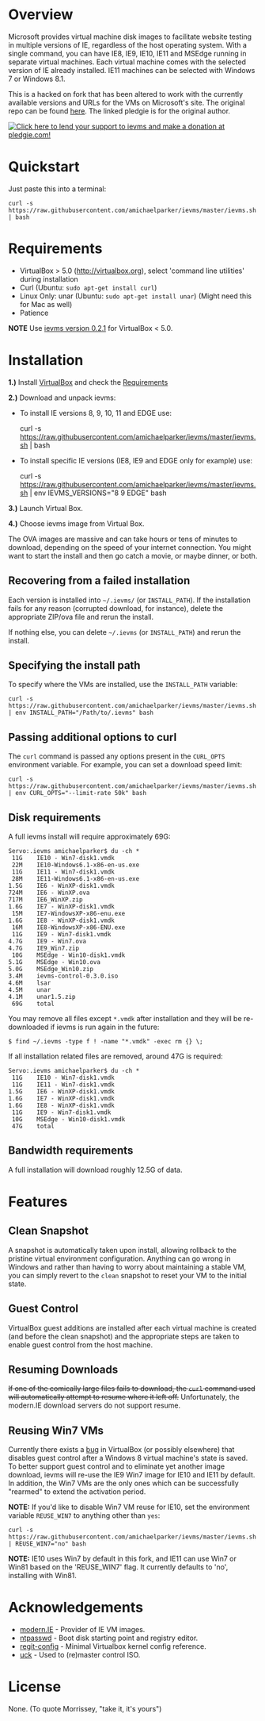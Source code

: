 Overview
========

Microsoft provides virtual machine disk images to facilitate website testing 
in multiple versions of IE, regardless of the host operating system. 
With a single command, you can have IE8, IE9, IE10, IE11 and MSEdge running 
in separate virtual machines. Each virtual machine comes with the selected 
version of IE already installed. IE11 machines can be selected with Windows 7 
or Windows 8.1.

This is a hacked on fork that has been altered to work with the currently available versions and URLs
for the VMs on Microsoft's site. The original repo can be found [here](https://github.com/xdissent/ievms).
The linked pledgie is for the original author.

[![Click here to lend your support to ievms and make a donation at pledgie.com!](http://pledgie.com/campaigns/15995.png?skin_name=chrome)](http://pledgie.com/campaigns/15995)


Quickstart
==========

Just paste this into a terminal: 

    curl -s https://raw.githubusercontent.com/amichaelparker/ievms/master/ievms.sh | bash


Requirements
============

* VirtualBox > 5.0 (http://virtualbox.org), select 'command line utilities' during installation
* Curl (Ubuntu: `sudo apt-get install curl`)
* Linux Only: unar (Ubuntu: `sudo apt-get install unar`) (Might need this for Mac as well)
* Patience

**NOTE** Use [ievms version 0.2.1](https://github.com/amichaelparker/ievms/raw/v0.2.1/ievms.sh) for VirtualBox < 5.0.


Installation
============

**1.)** Install [VirtualBox](http://virtualbox.org) and check the [Requirements](#requirements)

**2.)** Download and unpack ievms:

   * To install IE versions 8, 9, 10, 11 and EDGE use:

        curl -s https://raw.githubusercontent.com/amichaelparker/ievms/master/ievms.sh | bash

   * To install specific IE versions (IE8, IE9 and EDGE only for example) use:

        curl -s https://raw.githubusercontent.com/amichaelparker/ievms/master/ievms.sh | env IEVMS_VERSIONS="8 9 EDGE" bash

**3.)** Launch Virtual Box.

**4.)** Choose ievms image from Virtual Box.

The OVA images are massive and can take hours or tens of minutes to 
download, depending on the speed of your internet connection. You might want
to start the install and then go catch a movie, or maybe dinner, or both. 


Recovering from a failed installation
-------------------------------------

Each version is installed into `~/.ievms/` (or `INSTALL_PATH`). If the installation fails
for any reason (corrupted download, for instance), delete the appropriate ZIP/ova file
and rerun the install.

If nothing else, you can delete `~/.ievms` (or `INSTALL_PATH`) and rerun the install.


Specifying the install path
---------------------------

To specify where the VMs are installed, use the `INSTALL_PATH` variable:

    curl -s https://raw.githubusercontent.com/amichaelparker/ievms/master/ievms.sh | env INSTALL_PATH="/Path/to/.ievms" bash


Passing additional options to curl
----------------------------------

The `curl` command is passed any options present in the `CURL_OPTS` 
environment variable. For example, you can set a download speed limit:

    curl -s https://raw.githubusercontent.com/amichaelparker/ievms/master/ievms.sh | env CURL_OPTS="--limit-rate 50k" bash


Disk requirements
-----------------

A full ievms install will require approximately 69G:

    Servo:.ievms amichaelparker$ du -ch *
     11G    IE10 - Win7-disk1.vmdk
     22M    IE10-Windows6.1-x86-en-us.exe
     11G    IE11 - Win7-disk1.vmdk
     28M    IE11-Windows6.1-x86-en-us.exe
    1.5G    IE6 - WinXP-disk1.vmdk
    724M    IE6 - WinXP.ova
    717M    IE6_WinXP.zip
    1.6G    IE7 - WinXP-disk1.vmdk
     15M    IE7-WindowsXP-x86-enu.exe
    1.6G    IE8 - WinXP-disk1.vmdk
     16M    IE8-WindowsXP-x86-ENU.exe
     11G    IE9 - Win7-disk1.vmdk
    4.7G    IE9 - Win7.ova
    4.7G    IE9_Win7.zip
     10G    MSEdge - Win10-disk1.vmdk
    5.1G    MSEdge - Win10.ova
    5.0G    MSEdge_Win10.zip
    3.4M    ievms-control-0.3.0.iso
    4.6M    lsar
    4.5M    unar
    4.1M    unar1.5.zip
     69G    total

You may remove all files except `*.vmdk` after installation and they will be
re-downloaded if ievms is run again in the future:

    $ find ~/.ievms -type f ! -name "*.vmdk" -exec rm {} \;

If all installation related files are removed, around 47G is required:

    Servo:.ievms amichaelparker$ du -ch *
     11G    IE10 - Win7-disk1.vmdk
     11G    IE11 - Win7-disk1.vmdk
    1.5G    IE6 - WinXP-disk1.vmdk
    1.6G    IE7 - WinXP-disk1.vmdk
    1.6G    IE8 - WinXP-disk1.vmdk
     11G    IE9 - Win7-disk1.vmdk
     10G    MSEdge - Win10-disk1.vmdk
     47G    total


Bandwidth requirements
----------------------

A full installation will download roughly 12.5G of data.


Features
========


Clean Snapshot
--------------

A snapshot is automatically taken upon install, allowing rollback to the
pristine virtual environment configuration. Anything can go wrong in 
Windows and rather than having to worry about maintaining a stable VM,
you can simply revert to the `clean` snapshot to reset your VM to the
initial state.


Guest Control
-------------

VirtualBox guest additions are installed after each virtual machine is created
(and before the clean snapshot) and the appropriate steps are taken to enable
guest control from the host machine.


Resuming Downloads
------------------

~~If one of the comically large files fails to download, the `curl`
command used will automatically attempt to resume where it left off.~~
Unfortunately, the modern.IE download servers do not support resume.


Reusing Win7 VMs
----------------

Currently there exists a [bug](https://www.virtualbox.org/ticket/11134) in 
VirtualBox (or possibly elsewhere) that disables guest control after a Windows 8
virtual machine's state is saved. To better support guest control and to
eliminate yet another image download, ievms will re-use the IE9 Win7 image for
IE10 and IE11 by default. In addition, the Win7 VMs are the only ones which can
be successfully "rearmed" to extend the activation period.

**NOTE:** If you'd like to disable Win7 VM reuse for IE10, set the environment 
variable `REUSE_WIN7` to anything other than `yes`:

    curl -s https://raw.githubusercontent.com/amichaelparker/ievms/master/ievms.sh | REUSE_WIN7="no" bash

**NOTE:** IE10 uses Win7 by default in this fork, and IE11 can use Win7 or Win81
based on the 'REUSE_WIN7' flag. It currently defaults to 'no', installing with
Win81.


Acknowledgements
================

* [modern.IE](http://modern.ie) - Provider of IE VM images.
* [ntpasswd](http://pogostick.net/~pnh/ntpasswd/) - Boot disk starting point
and registry editor.
* [regit-config](https://github.com/regit/regit-config) - Minimal Virtualbox
kernel config reference.
* [uck](http://sourceforge.net/projects/uck/) - Used to (re)master control ISO.

License
=======

None. (To quote Morrissey, "take it, it's yours")
